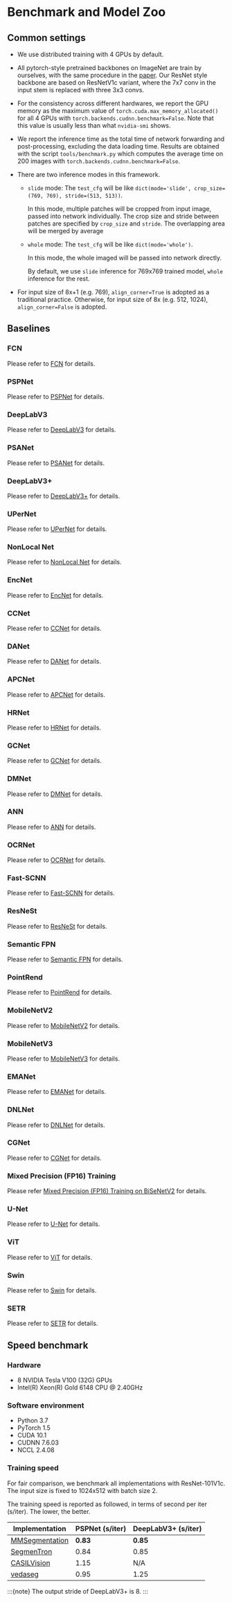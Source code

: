 # Benchmark and Model Zoo

## Common settings

- We use distributed training with 4 GPUs by default.

- All pytorch-style pretrained backbones on ImageNet are train by ourselves, with the same procedure in the [paper](https://arxiv.org/pdf/1812.01187.pdf).
  Our ResNet style backbone are based on ResNetV1c variant, where the 7x7 conv in the input stem is replaced with three 3x3 convs.

- For the consistency across different hardwares, we report the GPU memory as the maximum value of `torch.cuda.max_memory_allocated()` for all 4 GPUs with `torch.backends.cudnn.benchmark=False`.
  Note that this value is usually less than what `nvidia-smi` shows.

- We report the inference time as the total time of network forwarding and post-processing, excluding the data loading time.
  Results are obtained with the script `tools/benchmark.py` which computes the average time on 200 images with `torch.backends.cudnn.benchmark=False`.

- There are two inference modes in this framework.

  - `slide` mode: The `test_cfg` will be like `dict(mode='slide', crop_size=(769, 769), stride=(513, 513))`.

    In this mode, multiple patches will be cropped from input image, passed into network individually.
    The crop size and stride between patches are specified by `crop_size` and `stride`.
    The overlapping area will be merged by average

  - `whole` mode: The `test_cfg` will be like `dict(mode='whole')`.

    In this mode, the whole imaged will be passed into network directly.

    By default, we use `slide` inference for 769x769 trained model, `whole` inference for the rest.

- For input size of 8x+1 (e.g. 769), `align_corner=True` is adopted as a traditional practice.
  Otherwise, for input size of 8x (e.g. 512, 1024), `align_corner=False` is adopted.

## Baselines

### FCN

Please refer to [FCN](https://github.com/vbti-development/onedl-mmsegmentation/blob/main/configs/fcn) for details.

### PSPNet

Please refer to [PSPNet](https://github.com/vbti-development/onedl-mmsegmentation/blob/main/configs/pspnet) for details.

### DeepLabV3

Please refer to [DeepLabV3](https://github.com/vbti-development/onedl-mmsegmentation/blob/main/configs/deeplabv3) for details.

### PSANet

Please refer to [PSANet](https://github.com/vbti-development/onedl-mmsegmentation/blob/main/configs/psanet) for details.

### DeepLabV3+

Please refer to [DeepLabV3+](https://github.com/vbti-development/onedl-mmsegmentation/blob/main/configs/deeplabv3plus) for details.

### UPerNet

Please refer to [UPerNet](https://github.com/vbti-development/onedl-mmsegmentation/blob/main/configs/upernet) for details.

### NonLocal Net

Please refer to [NonLocal Net](https://github.com/vbti-development/onedl-mmsegmentation/blob/main/configs/nonlocal_net) for details.

### EncNet

Please refer to [EncNet](https://github.com/vbti-development/onedl-mmsegmentation/blob/main/configs/encnet) for details.

### CCNet

Please refer to [CCNet](https://github.com/vbti-development/onedl-mmsegmentation/blob/main/configs/ccnet) for details.

### DANet

Please refer to [DANet](https://github.com/vbti-development/onedl-mmsegmentation/blob/main/configs/danet) for details.

### APCNet

Please refer to [APCNet](https://github.com/vbti-development/onedl-mmsegmentation/blob/main/configs/apcnet) for details.

### HRNet

Please refer to [HRNet](https://github.com/vbti-development/onedl-mmsegmentation/blob/main/configs/hrnet) for details.

### GCNet

Please refer to [GCNet](https://github.com/vbti-development/onedl-mmsegmentation/blob/main/configs/gcnet) for details.

### DMNet

Please refer to [DMNet](https://github.com/vbti-development/onedl-mmsegmentation/blob/main/configs/dmnet) for details.

### ANN

Please refer to [ANN](https://github.com/vbti-development/onedl-mmsegmentation/blob/main/configs/ann) for details.

### OCRNet

Please refer to [OCRNet](https://github.com/vbti-development/onedl-mmsegmentation/blob/main/configs/ocrnet) for details.

### Fast-SCNN

Please refer to [Fast-SCNN](https://github.com/vbti-development/onedl-mmsegmentation/blob/main/configs/fastscnn) for details.

### ResNeSt

Please refer to [ResNeSt](https://github.com/vbti-development/onedl-mmsegmentation/blob/main/configs/resnest) for details.

### Semantic FPN

Please refer to [Semantic FPN](https://github.com/vbti-development/onedl-mmsegmentation/blob/main/configs/sem_fpn) for details.

### PointRend

Please refer to [PointRend](https://github.com/vbti-development/onedl-mmsegmentation/blob/main/configs/point_rend) for details.

### MobileNetV2

Please refer to [MobileNetV2](https://github.com/vbti-development/onedl-mmsegmentation/blob/main/configs/mobilenet_v2) for details.

### MobileNetV3

Please refer to [MobileNetV3](https://github.com/vbti-development/onedl-mmsegmentation/blob/main/configs/mobilenet_v3) for details.

### EMANet

Please refer to [EMANet](https://github.com/vbti-development/onedl-mmsegmentation/blob/main/configs/emanet) for details.

### DNLNet

Please refer to [DNLNet](https://github.com/vbti-development/onedl-mmsegmentation/blob/main/configs/dnlnet) for details.

### CGNet

Please refer to [CGNet](https://github.com/vbti-development/onedl-mmsegmentation/blob/main/configs/cgnet) for details.

### Mixed Precision (FP16) Training

Please refer [Mixed Precision (FP16) Training on BiSeNetV2](https://github.com/vbti-development/onedl-mmsegmentation/blob/main/configs/bisenetv2/bisenetv2_fcn_4xb4-160k_cityscapes-1024x1024.py) for details.

### U-Net

Please refer to [U-Net](https://github.com/vbti-development/onedl-mmsegmentation/blob/main/configs/unet/README.md) for details.

### ViT

Please refer to [ViT](https://github.com/vbti-development/onedl-mmsegmentation/blob/main/configs/vit/README.md) for details.

### Swin

Please refer to [Swin](https://github.com/vbti-development/onedl-mmsegmentation/blob/main/configs/swin/README.md) for details.

### SETR

Please refer to [SETR](https://github.com/vbti-development/onedl-mmsegmentation/blob/main/configs/setr/README.md) for details.

## Speed benchmark

### Hardware

- 8 NVIDIA Tesla V100 (32G) GPUs
- Intel(R) Xeon(R) Gold 6148 CPU @ 2.40GHz

### Software environment

- Python 3.7
- PyTorch 1.5
- CUDA 10.1
- CUDNN 7.6.03
- NCCL 2.4.08

### Training speed

For fair comparison, we benchmark all implementations with ResNet-101V1c.
The input size is fixed to 1024x512 with batch size 2.

The training speed is reported as followed, in terms of second per iter (s/iter). The lower, the better.

| Implementation                                                              | PSPNet (s/iter) | DeepLabV3+ (s/iter) |
| --------------------------------------------------------------------------- | --------------- | ------------------- |
| [MMSegmentation](https://github.com/vbti-development/onedl-mmsegmentation)  | **0.83**        | **0.85**            |
| [SegmenTron](https://github.com/LikeLy-Journey/SegmenTron)                  | 0.84            | 0.85                |
| [CASILVision](https://github.com/CSAILVision/semantic-segmentation-pytorch) | 1.15            | N/A                 |
| [vedaseg](https://github.com/Media-Smart/vedaseg)                           | 0.95            | 1.25                |

:::{note}
The output stride of DeepLabV3+ is 8.
:::
